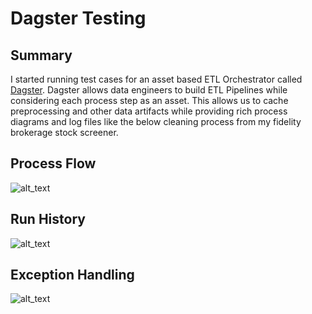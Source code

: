 # Dagster Testing
## Summary
I started running test cases for an asset based ETL Orchestrator called [Dagster](https://dagster.io/). Dagster allows data engineers to build ETL Pipelines while considering each process step as an asset. This allows us to cache preprocessing and other data artifacts while providing rich process diagrams and log files like the below cleaning process from my fidelity brokerage stock screener.

## Process Flow
![alt_text](https://github.com/amason445/dagster-testing/blob/main/stock_load_process.png)

## Run History
![alt_text](https://github.com/amason445/dagster-testing/blob/main/stock_load_runs.png)

## Exception Handling
![alt_text](https://github.com/amason445/dagster-testing/blob/main/stock_load_bugs.png)
